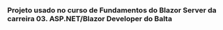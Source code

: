 ### Projeto usado no curso de Fundamentos do Blazor Server da carreira 03. ASP.NET/Blazor Developer do Balta